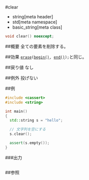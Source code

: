 #clear
* string[meta header]
* std[meta namespace]
* basic_string[meta class]

```cpp
void clear() noexcept;
```

##概要
全ての要素を削除する。


##効果
[`erase`](./erase.md)`(`[`begin()`](./begin.md)`, `[`end()`](./end.md)`);`と同じ。


##戻り値
なし


##例外
投げない


##例
```cpp
#include <cassert>
#include <string>

int main()
{
  std::string s = "hello";

  // 文字列を空にする
  s.clear();

  assert(s.empty());
}
```

###出力
```
```

##参照
